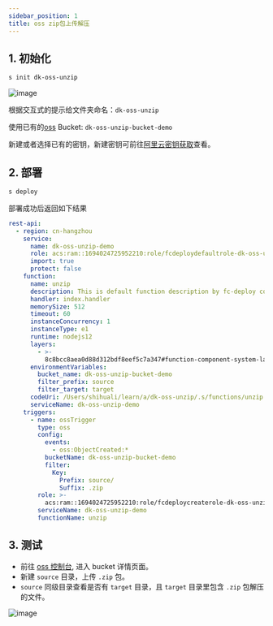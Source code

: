 ```yaml
---
sidebar_position: 1
title: oss zip包上传解压
---
```


## 1. 初始化

```bash
s init dk-oss-unzip
```

![image](https://img.alicdn.com/imgextra/i1/O1CN01h5OBik26mwNoMebvX_!!6000000007705-2-tps-1000-313.png)

根据交互式的提示给文件夹命名：`dk-oss-unzip`

使用已有的[oss](https://oss.console.aliyun.com/) Bucket: `dk-oss-unzip-bucket-demo`

新建或者选择已有的密钥，新建密钥可前往[阿里云密钥获取](https://www.serverless-devs.com/docs/provider-config/alibabacloud)查看。

## 2. 部署

```bash
s deploy
```

部署成功后返回如下结果

```yaml
rest-api:
  - region: cn-hangzhou
    service:
      name: dk-oss-unzip-demo
      role: acs:ram::1694024725952210:role/fcdeploydefaultrole-dk-oss-unzip-demo
      import: true
      protect: false
    function:
      name: unzip
      description: This is default function description by fc-deploy component
      handler: index.handler
      memorySize: 512
      timeout: 60
      instanceConcurrency: 1
      instanceType: e1
      runtime: nodejs12
      layers:
        - >-
          8c8bcc8aea0d88d312bdf8eef5c7a347#function-component-system-layer-dk-oss-unzip-demo#1
      environmentVariables:
        bucket_name: dk-oss-unzip-bucket-demo
        filter_prefix: source
        filter_target: target
      codeUri: /Users/shihuali/learn/a/dk-oss-unzip/.s/functions/unzip
      serviceName: dk-oss-unzip-demo
    triggers:
      - name: ossTrigger
        type: oss
        config:
          events:
            - oss:ObjectCreated:*
          bucketName: dk-oss-unzip-bucket-demo
          filter:
            Key:
              Prefix: source/
              Suffix: .zip
        role: >-
          acs:ram::1694024725952210:role/fcdeploycreaterole-dk-oss-unzip-demo-unzip
        serviceName: dk-oss-unzip-demo
        functionName: unzip
```

## 3. 测试

- 前往 [oss 控制台](https://oss.console.aliyun.com), 进入 bucket 详情页面。
- 新建 `source` 目录，上传 `.zip` 包。
- `source` 同级目录查看是否有 `target` 目录，且 `target` 目录里包含 `.zip` 包解压的文件。

![image](https://img.alicdn.com/imgextra/i1/O1CN01r3M6F121MlffNMoCS_!!6000000006971-1-tps-992-623.gif)
